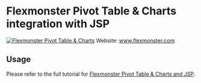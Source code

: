 # Flexmonster Pivot Table & Charts integration with JSP
[![Flexmonster Pivot Table & Charts](https://s3.amazonaws.com/flexmonster/github/fm-github-cover.png)](http://flexmonster.com)
Website: www.flexmonster.com

## Usage
Please refer to the full tutorial for [Flexmonster Pivot Table & Charts and JSP](http://www.flexmonster.com/doc/integration-with-jsp/).
